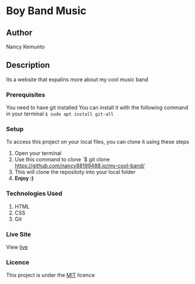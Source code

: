 # Boy Band Music
## Author
Nancy Kemunto
## Description
Its a website that expalins more about my cool music band 
### Prerequisites
You need to have git installed
You can install it with the following command in your terminal
`$ sudo apt install git-all`
### Setup
To access this project on your local files, you can clone it using these steps
1. Open your terminal
1. Use this command to clone `$ git clone https://github.com/nancy88199488.io/my-cool-band/
1. This will clone the repositoty into your local folder
1. __Enjoy :)__
### Technologies Used
1. HTML
1. CSS
1. Git
### Live Site
View [live](https://nancy88199488.github.io/my-cool.band/)
### Licence
This project is under the  [MIT](LICENSE) licence